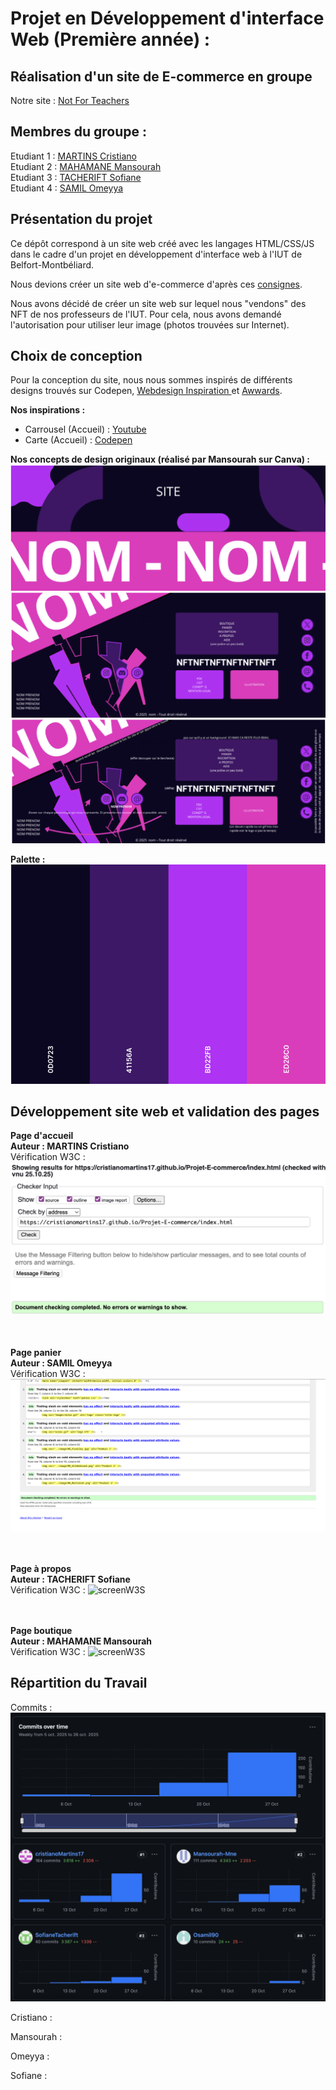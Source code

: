 # Projet en Développement d'interface Web (Première année) :
## Réalisation d'un site de E-commerce en groupe 

Notre site : [Not For Teachers](https://cristianoMartins17.github.io/Projet-E-commerce/index.html)

## Membres du groupe :

Etudiant 1 :  [MARTINS Cristiano](mailto:critiano.martins@edu.univ-fcomte.fr?subject=SAE_1_05_06)  
Etudiant 2 :  [MAHAMANE Mansourah]()  
Etudiant 3 :  [TACHERIFT Sofiane]()  
Etudiant 4 :  [SAMIL Omeyya](omeyya.samil@edu.univ-fcomte.fr)

## Présentation du projet
Ce dépôt correspond à un site web créé avec les langages HTML/CSS/JS dans le cadre d'un projet en développement d'interface web à l'IUT de Belfort-Montbéliard.

Nous devions créer un site web d'e-commerce d'après ces [consignes](https://projetdevwebs1.web.app/index.html).

Nous avons décidé de créer un site web sur lequel nous "vendons" des NFT de nos professeurs de l'IUT.
Pour cela, nous avons demandé l'autorisation pour utiliser leur image (photos trouvées sur Internet).

## Choix de conception
Pour la conception du site, nous nous sommes inspirés de différents designs trouvés sur Codepen, <a href="https://www.webdesign-inspiration.com/fr">Webdesign Inspiration </a> et <a href="https://www.awwwards.com/websites">Awwards</a>.

<strong> Nos inspirations : </strong>
- Carrousel (Accueil) : <a href="https://www.youtube.com/watch?v=Xh-wIMqohD0">Youtube</a>
- Carte (Accueil) : <a href="https://codepen.io/AbubakerSaeed/pen/EJrRvY">Codepen</a>

<strong> Nos concepts de design originaux (réalisé par Mansourah sur Canva) : </strong>
![Premier Design Footer](image/Design1.png)
![Deuxième Design Footer](image/Design2.png)
![Description Deuxième Design Footer](image/Description_Design2.png)

<strong> Palette :</strong>
![Palette](image/Palette.png)

## Développement site web et validation des pages
<strong>Page d'accueil<br>
Auteur : MARTINS Cristiano</strong><br>
Vérification W3C :
![screenW3S](image/Verif_Accueil.png)

<br><br>
<strong>Page panier<br>
Auteur : SAMIL Omeyya</strong><br>
Vérification W3C :
![screenW3S](image/vérif_o.png)

<br><br>
<strong>Page à propos<br>
Auteur : TACHERIFT Sofiane</strong><br>
Vérification W3C :
![screenW3S](image/validateur_page_à_propos.jpeg)

<br><br>
<strong>Page boutique<br>
Auteur : MAHAMANE Mansourah</strong><br>
Vérification W3C :
![screenW3S]()

## Répartition du Travail
Commits : ![screenCommits](image/screenCommit.png)

Cristiano :

Mansourah :

Omeyya :

Sofiane :

